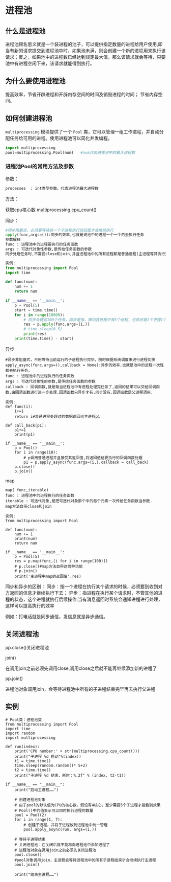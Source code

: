 

# 进程池

## **什么是进程池**

进程池顾名思义就是一个装进程的池子，可以提供指定数量的进程给用户使用,即当有新的请求提交到进程池中时，如果池未满，则会创建一个新的进程用来执行该请求；反之，如果池中的进程数已经达到规定最大值，那么该请求就会等待，只要池中有进程空闲下来，该请求就能得到执行。

## **为什么要使用进程池**

提高效率，节省开辟进程和开辟内存空间的时间及销毁进程的时间；
节省内存空间。

## **如何创建进程池**

`multiprocessing` 模块提供了一个 `Pool` 类，它可以管理一组工作进程，并自动分配任务给可用的进程。使用进程池可以简化并发编程。

```python
import multiprocessing
pool=multiprocessing.Pool(num)   #num代表进程池中的最大进程数
```

### **进程池Pool的常用方法及参数**

参数：

```python
processes  : int类型参数，代表进程池最大进程数
```

方法：

获取cpu核心数
multiprocessing.cpu_count()

同步：

```python
#同步阻塞式，必须要等待前一个子进程执行完后面才会继续执行
apply(func,args=()):同步的效率,也就是说池中的进程一个一个的去执行任务
参数解释
func : 进程池中的进程要执行的任务函数
args : 可迭代对象性参数,是传给任务函数的参数
同步处理任务时,不需要close和join,并且进程池中的所有进程都是普通进程(主进程等其执行完再结束)

实例：
from multiprocessing import Pool
import time

def func(num):
    num += 1
    return num

if __name__ == '__main__':
    p = Pool(5)
    start = time.time()
    for i in range(10000):
        # 同步处理这100个任务，同步是指，哪怕我进程中有5个进程，也依旧是1个进程1个进程的去执行任务
        res = p.apply(func,args=(i,))
        # time.sleep(0.5)
        print(res)
    print(time.time() - start)
```

异步

```
#异步非阻塞式，不用等待当前运行的子进程执行完毕，随时根据系统调度来进行进程切换
apply_async(func,args=(),callback = None):异步的效率,也就是池中的进程一次性都去执行任务.
func : 进程池中的进程执行的任务函数
args : 可迭代对象性的参数,是传给任务函数的参数
callback : 回调函数,就是每当进程池中有进程处理完任务了,返回的结果可以交给回调函数,由回调函数进行进一步处理,回调函数只异步才有,同步没有.回调函数是父进程调用.

实例：
def func(i):
    i+=1
    return i#普通进程处理过的数据返回给主进程p1

def call_back(p1):
    p1+=1
    print(p1)

if __name__ == '__main__':
    p = Pool()
    for i in range(10):
        # p调用普通进程并且接受其返回值,将返回值给要执行的回调函数处理
        p1 = p.apply_async(func,args=(i,),callback = call_back)
    p.close()
    p.join()
```

map

```
map( func,iterable)
func : 进程池中的进程执行的任务函数
iterable : 可迭代对象,是把可迭代对象那个中的每个元素一次传给任务函数当参数.
map方法自带close和join

实例：
from multiprocessing import Pool

def func(num):
    num += 1
    print(num)
    return num

if __name__ == '__main__':
    p = Pool(5)
    res = p.map(func,[i for i in range(100)])
    # p.close()#map方法自带这两种功能
    # p.join()
    print('主进程中map的返回值',res)
```



同步和异步的区别：
同步：指一个进程在执行某个请求的时候，必须要到收到对方返回的信息才继续执行下去；
异步：指进程在执行某个请求时，不管其他的进程的状态，这个进程就执行后续操作;当有消息返回时系统会通知进程进行处理，这样可以提高执行的效率

例如：打电话就是同步通信，发信息就是异步通信。

## 关闭进程池

pp.close()关闭进程池

join()

在调用join之前必须先调用close,调用close之后就不能再继续添加新的进程了

pp.join()

进程池对象调用join，会等待进程池中所有的子进程结束完毕再去执行父进程

## 实例

```
# Pool类：进程池类
from multiprocessing import Pool
import time
import random
import multiprocessing

def run(index):
    print('CPU number:' + str(multiprocessing.cpu_count()))
    print("子进程 %d 启动"%(index))
    t1 = time.time()
    time.sleep(random.random()* 5+2)
    t2 = time.time()
    print("子进程 %d 结束，耗时：%.2f" % (index, t2-t1))

if __name__ == "__main__":
    print("启动主进程……")

    # 创建进程池对象
    # 由于pool的默认值为CPU的核心数，假设有4核心，至少需要5个子进程才能看到效果
    # Pool()中的值表示可以同时执行进程的数量
    pool = Pool(2)
    for i in range(1, 7):
        # 创建子进程，并将子进程放到进程池中统一管理
        pool.apply_async(run, args=(i,))

    # 等待子进程结束
    # 关闭进程池：在关闭后就不能再向进程池中添加进程了
    # 进程池对象在调用join之前必须先关闭进程池
    pool.close()
    #pool对象调用join，主进程会等待进程池中的所有子进程结束才会继续执行主进程
    pool.join()

    print("结束主进程……")

```

